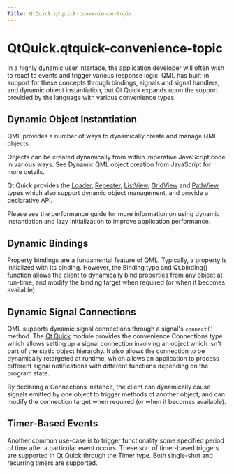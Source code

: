 ```yaml
---
Title: QtQuick.qtquick-convenience-topic
---
```


# QtQuick.qtquick-convenience-topic

<span class="subtitle"></span>
<!-- $$$qtquick-convenience-topic.html-description -->
<p>In a highly dynamic user interface, the application developer will often wish to react to events and trigger various response logic. QML has built-in support for these concepts through bindings, signals and signal handlers, and dynamic object instantiation, but Qt Quick expands upon the support provided by the language with various convenience types.</p>
<h2 id="dynamic-object-instantiation">Dynamic Object Instantiation</h2>
<p>QML provides a number of ways to dynamically create and manage QML objects.</p>
<p>Objects can be created dynamically from within imperative JavaScript code in various ways. See Dynamic QML object creation from JavaScript for more details.</p>
<p>Qt Quick provides the <a href="QtQuick.Loader.md">Loader</a>, <a href="QtQuick.Repeater.md">Repeater</a>, <a href="QtQuick.ListView.md">ListView</a>, <a href="QtQuick.draganddrop/#gridview">GridView</a> and <a href="QtQuick.PathView.md">PathView</a> types which also support dynamic object management, and provide a declarative API.</p>
<p>Please see the performance guide for more information on using dynamic instantiation and lazy initialization to improve application performance.</p>
<h2 id="dynamic-bindings">Dynamic Bindings</h2>
<p>Property bindings are a fundamental feature of QML. Typically, a property is initialized with its binding. However, the Binding type and Qt.binding() function allows the client to dynamically bind properties from any object at run-time, and modify the binding target when required (or when it becomes available).</p>
<h2 id="dynamic-signal-connections">Dynamic Signal Connections</h2>
<p>QML supports dynamic signal connections through a signal's <code>connect()</code> method. The <a href="QtQuick.qtquick-index.md">Qt Quick</a> module provides the convenience Connections type which allows setting up a signal connection involving an object which isn't part of the static object hierarchy. It also allows the connection to be dynamically retargeted at runtime, which allows an application to process different signal notifications with different functions depending on the program state.</p>
<p>By declaring a Connections instance, the client can dynamically cause signals emitted by one object to trigger methods of another object, and can modify the connection target when required (or when it becomes available).</p>
<h2 id="timer-based-events">Timer-Based Events</h2>
<p>Another common use-case is to trigger functionality some specified period of time after a particular event occurs. These sort of timer-based triggers are supported in Qt Quick through the Timer type. Both single-shot and recurring timers are supported.</p>
<!-- @@@qtquick-convenience-topic.html -->
